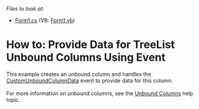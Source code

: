 <!-- default file list -->
*Files to look at*:

* [Form1.cs](./CS/TreeList_UnboundDataViaEvent/Form1.cs) (VB: [Form1.vb](./VB/TreeList_UnboundDataViaEvent/Form1.vb))
<!-- default file list end -->
# How to: Provide Data for TreeList Unbound Columns Using Event


This example creates an unbound column and handles the <a href="https://documentation.devexpress.com/#WindowsForms/DevExpressXtraTreeListTreeList_CustomUnboundColumnDatatopic">CustomUnboundColumnData</a> event to provide data for this column.<br><br>For more information on unbound columns, see the <a href="https://documentation.devexpress.com/#WindowsForms/CustomDocument17831">Unbound Columns</a> help topic.

<br/>


